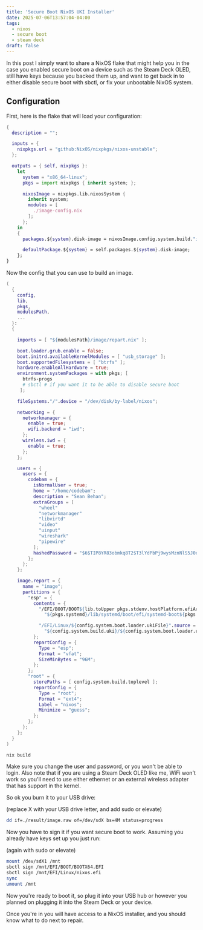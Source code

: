 ```yaml
---
title: 'Secure Boot NixOS UKI Installer'
date: 2025-07-06T13:57:04-04:00
tags:
  - nixos
  - secure boot
  - steam deck
draft: false
---
```


In this post I simply want to share a NixOS flake that might help you in the
case you enabled secure boot on a device such as the Steam Deck OLED, still
have keys because you backed them up, and want to get back in to either disable
secure boot with sbctl, or fix your unbootable NixOS system.

## Configuration

First, here is the flake that will load your configuration:

```nix
{
  description = "";

  inputs = {
    nixpkgs.url = "github:NixOS/nixpkgs/nixos-unstable";
  };

  outputs = { self, nixpkgs }:
    let
      system = "x86_64-linux";
      pkgs = import nixpkgs { inherit system; };

      nixosImage = nixpkgs.lib.nixosSystem {
        inherit system;
        modules = [
          ./image-config.nix
        ];
      };
    in
    {
      packages.${system}.disk-image = nixosImage.config.system.build."image";

      defaultPackage.${system} = self.packages.${system}.disk-image;
    };
}
```

Now the config that you can use to build an image.

```nix
(
  {
    config,
    lib,
    pkgs,
    modulesPath,
    ...
  }:
  {

    imports = [ "${modulesPath}/image/repart.nix" ];

    boot.loader.grub.enable = false;
    boot.initrd.availableKernelModules = [ "usb_storage" ];
    boot.supportedFilesystems = [ "btrfs" ];
    hardware.enableAllHardware = true;
    environment.systemPackages = with pkgs; [
      btrfs-progs
      # sbctl # if you want it to be able to disable secure boot
     ];

    fileSystems."/".device = "/dev/disk/by-label/nixos";

    networking = {
      networkmanager = {
        enable = true;
        wifi.backend = "iwd";
      };
      wireless.iwd = {
        enable = true;
      };
    };

    users = {
      users = {
        codebam = {
          isNormalUser = true;
          home = "/home/codebam";
          description = "Sean Behan";
          extraGroups = [
            "wheel"
            "networkmanager"
            "libvirtd"
            "video"
            "uinput"
            "wireshark"
            "pipewire"
          ];
          hashedPassword = "$6$TIP8YR83obmkq8T2$T3lYdPbPj9wysMznNlS5J0qHo2eyTr43aF/ZWSMWHdNRob4dkBB0s3KpBLUgYRTyPZxbb1ZgeqCrrx.DEEkQX1";
        };
      };
    };

    image.repart = {
      name = "image";
      partitions = {
        "esp" = {
          contents = {
            "/EFI/BOOT/BOOT${lib.toUpper pkgs.stdenv.hostPlatform.efiArch}.EFI".source =
              "${pkgs.systemd}/lib/systemd/boot/efi/systemd-boot${pkgs.stdenv.hostPlatform.efiArch}.efi";

            "/EFI/Linux/${config.system.boot.loader.ukiFile}".source =
              "${config.system.build.uki}/${config.system.boot.loader.ukiFile}";
          };
          repartConfig = {
            Type = "esp";
            Format = "vfat";
            SizeMinBytes = "96M";
          };
        };
        "root" = {
          storePaths = [ config.system.build.toplevel ];
          repartConfig = {
            Type = "root";
            Format = "ext4";
            Label = "nixos";
            Minimize = "guess";
          };
        };
      };
    };
  }
)
```

```sh
nix build
```

Make sure you change the user and password, or you won't be able to login. Also
note that if you are using a Steam Deck OLED like me, WiFi won't work so you'll
need to use either ethernet or an external wireless adapter that has support in
the kernel.

So ok you burn it to your USB drive:

(replace X with your USB drive letter, and add sudo or elevate)

```sh
dd if=./result/image.raw of=/dev/sdX bs=4M status=progress
```

Now you have to sign it if you want secure boot to work. Assuming you already
have keys set up you just run:

(again with sudo or elevate)

```sh
mount /dev/sdX1 /mnt
sbctl sign /mnt/EFI/BOOT/BOOTX64.EFI
sbctl sign /mnt/EFI/Linux/nixos.efi
sync
umount /mnt
```

Now you're ready to boot it, so plug it into your USB hub or however you planned
on plugging it into the Steam Deck or your device.

Once you're in you will have access to a NixOS installer, and you should know
what to do next to repair.
